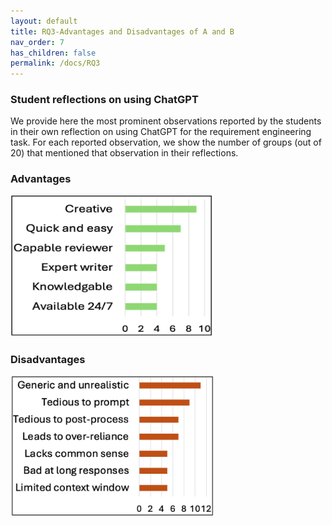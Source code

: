 ```yaml
---
layout: default
title: RQ3-Advantages and Disadvantages of A and B
nav_order: 7
has_children: false
permalink: /docs/RQ3
---
```


### Student reflections on using ChatGPT
We provide here the most prominent observations reported by the students in their own reflection on using ChatGPT for the requirement engineering task.
For each reported observation, we show the number of groups (out of 20) that mentioned that observation in their reflections.

### Advantages
<img src="../img/reflection-adv.jpg" alt="Advantages" width="325" height="226">

### Disadvantages
<img src="../img/reflection-dis.jpg" alt="Disadvantages" width="325" height="226">
